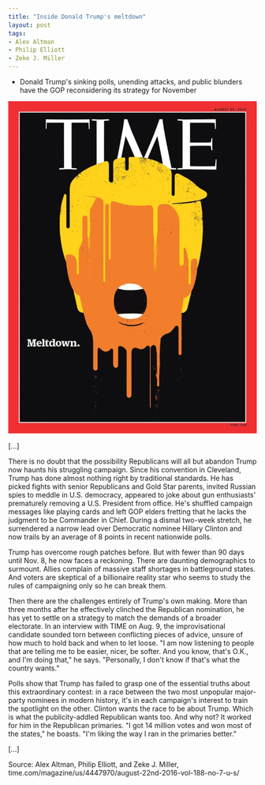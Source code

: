 ```yaml
---
title: "Inside Donald Trump's meltdown"
layout: post
tags:
- Alex Altman
- Philip Elliott
- Zeke J. Miller
---
```


- Donald Trump's sinking polls, unending attacks, and public blunders have the GOP reconsidering its strategy for November

![Inside Donald Trump's meltdown](/assets/2016-08-22-trump-meltdown.jpg "Inside Donald Trump's meltdown")

[...]

There is no doubt that the possibility Republicans will all but abandon Trump now haunts his struggling campaign. Since his convention in Cleveland, Trump has done almost nothing right by traditional standards. He has picked fights with senior Republicans and Gold Star parents, invited Russian spies to meddle in U.S. democracy, appeared to joke about gun enthusiasts' prematurely removing a U.S. President from office. He's shuffled campaign messages like playing cards and left GOP elders fretting that he lacks the judgment to be Commander in Chief. During a dismal two-week stretch, he surrendered a narrow lead over Democratic nominee Hillary Clinton and now trails by an average of 8 points in recent nationwide polls.

Trump has overcome rough patches before. But with fewer than 90 days until Nov. 8, he now faces a reckoning. There are daunting demographics to surmount. Allies complain of massive staff shortages in battleground states. And voters are skeptical of a billionaire reality star who seems to study the rules of campaigning only so he can break them.

Then there are the challenges entirely of Trump's own making. More than three months after he effectively clinched the Republican nomination, he has yet to settle on a strategy to match the demands of a broader electorate. In an interview with TIME on Aug. 9, the improvisational candidate sounded torn between conflicting pieces of advice, unsure of how much to hold back and when to let loose. "I am now listening to people that are telling me to be easier, nicer, be softer. And you know, that's O.K., and I'm doing that," he says. "Personally, I don't know if that's what the country wants."

Polls show that Trump has failed to grasp one of the essential truths about this extraordinary contest: in a race between the two most unpopular major-party nominees in modern history, it's in each campaign's interest to train the spotlight on the other. Clinton wants the race to be about Trump. Which is what the publicity-addled Republican wants too. And why not? It worked for him in the Republican primaries. "I got 14 million votes and won most of the states," he boasts. "I'm liking the way I ran in the primaries better."

[...]

Source: Alex Altman, Philip Elliott, and Zeke J. Miller, time.com/magazine/us/4447970/august-22nd-2016-vol-188-no-7-u-s/
